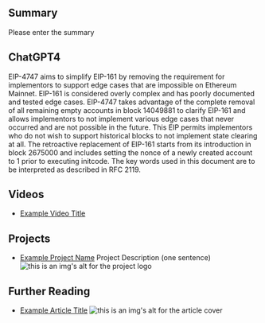 ## Summary

Please enter the summary

## ChatGPT4

EIP-4747 aims to simplify EIP-161 by removing the requirement for implementors to support edge cases that are impossible on Ethereum Mainnet. EIP-161 is considered overly complex and has poorly documented and tested edge cases. EIP-4747 takes advantage of the complete removal of all remaining empty accounts in block 14049881 to clarify EIP-161 and allows implementors to not implement various edge cases that never occurred and are not possible in the future. This EIP permits implementors who do not wish to support historical blocks to not implement state clearing at all. The retroactive replacement of EIP-161 starts from its introduction in block 2675000 and includes setting the nonce of a newly created account to 1 prior to executing initcode. The key words used in this document are to be interpreted as described in RFC 2119.

## Videos

- [Example Video Title](https://www.youtube.com/watch?v=TDGq4aeevgY)

## Projects

- [Example Project Name](https://xxxx.xxx/xxxxx) Project Description (one sentence) ![this is an img's alt for the project logo](https://xxxx.xxx/project-logo.xxx)

## Further Reading

- [Example Article Title](https://xxxx.xxx/xxxxx) ![this is an img's alt for the article cover](https://xxxx.xxx/article-cover.xxx)
